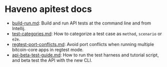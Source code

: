 # Haveno apitest docs

 - [build-run.md](build-run.md): Build and run API tests at the command line and from Intellij.
 - [test-categories.md](test-categories.md): How to categorize a test case as `method`, `scenario` or `e2e`.
 - [regtest-port-conflicts.md](regtest-port-conflicts.md): Avoid port conflicts when running multiple bitcoin-core apps in regtest mode.
 - [api-beta-test-guide.md](api-beta-test-guide.md): How to run the test harness and tutorial script, and beta test the API with the new CLI.
